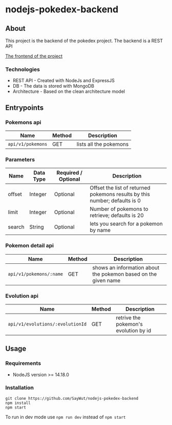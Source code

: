 # nodejs-pokedex-backend

## About

This project is the backend of the pokedex project. The backend is a REST API

[The frontend of the project](https://github.com/SayWut/flutter-pokedex-frontend)

### Technologies

- REST API - Created with NodeJs and ExpressJS
- DB - The data is stored with MongoDB
- Architecture - Based on the clean architecture model

## Entrypoints

### Pokemons api

| Name              | Method | Description            |
| ----------------- | ------ | ---------------------- |
| `api/v1/pokemons` | GET    | lists all the pokemons |

### Parameters

| Name   | Data Type | Required / Optional | Description                                                                |
| ------ | --------- | ------------------- | -------------------------------------------------------------------------- |
| offset | Integer   | Optional            | Offset the list of returned pokemons results by this number; defaults is 0 |
| limit  | Integer   | Optional            | Number of pokemons to retrieve; defaults is 20                             |
| search | String    | Optional            | lets you search for a pokemon by name                                      |

### Pokemon detail api

| Name                    | Method | Description                                                    |
| ----------------------- | ------ | -------------------------------------------------------------- |
| `api/v1/pokemons/:name` | GET    | shows an information about the pokemon based on the given name |

### Evolution api

| Name                             | Method | Description                           |
| -------------------------------- | ------ | ------------------------------------- |
| `api/v1/evolutions/:evolutionId` | GET    | retrive the pokemon's evolution by id |

## Usage

### Requirements

- NodeJS version >= 14.18.0

### Installation

```
git clone https://github.com/SayWut/nodejs-pokedex-backend
npm install
npm start
```

To run in dev mode use `npm run dev` instead of `npm start`
